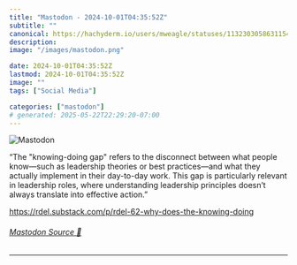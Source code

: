 ```yaml
---
title: "Mastodon - 2024-10-01T04:35:52Z"
subtitle: ""
canonical: https://hachyderm.io/users/mweagle/statuses/113230305863115426
description:
image: "/images/mastodon.png"

date: 2024-10-01T04:35:52Z
lastmod: 2024-10-01T04:35:52Z
image: ""
tags: ["Social Media"]

categories: ["mastodon"]
# generated: 2025-05-22T22:29:20-07:00
---
```

![Mastodon](/images/mastodon.png)

<p>“The &quot;knowing-doing gap&quot; refers to the disconnect between what people know—such as leadership theories or best practices—and what they actually implement in their day-to-day work. This gap is particularly relevant in leadership roles, where understanding leadership principles doesn’t always translate into effective action.”</p><p><a href="https://rdel.substack.com/p/rdel-62-why-does-the-knowing-doing" target="_blank" rel="nofollow noopener noreferrer" translate="no"><span class="invisible">https://</span><span class="ellipsis">rdel.substack.com/p/rdel-62-wh</span><span class="invisible">y-does-the-knowing-doing</span></a></p>


###### [Mastodon Source 🐘](https://hachyderm.io/@mweagle/113230305863115426)

___
